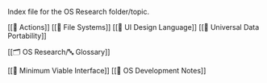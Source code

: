 Index file for the OS Research folder/topic.

[[📝 Actions]]
[[📝 File Systems]]
[[📝 UI Design Language]]
[[📝 Universal Data Portability]]

[[🗂 OS Research/🔤 Glossary]]

[[🧠 Minimum Viable Interface]]
[[🧠 OS Development Notes]]